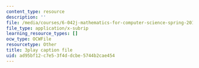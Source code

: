 ```yaml
---
content_type: resource
description: ''
file: /media/courses/6-042j-mathematics-for-computer-science-spring-2015/ad95bf12c7e53f4ddcbe5744b2cae454_L2yOSFsMvnc.srt
file_type: application/x-subrip
learning_resource_types: []
ocw_type: OCWFile
resourcetype: Other
title: 3play caption file
uid: ad95bf12-c7e5-3f4d-dcbe-5744b2cae454
---
```

